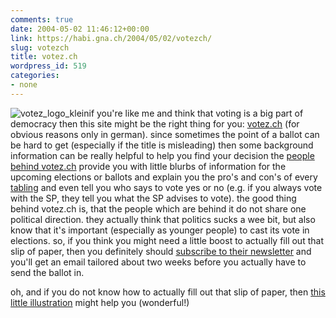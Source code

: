 ```yaml
---
comments: true
date: 2004-05-02 11:46:12+00:00
link: https://habi.gna.ch/2004/05/02/votezch/
slug: votezch
title: votez.ch
wordpress_id: 519
categories:
- none
---
```


![votez_logo_klein](https://habi.gna.ch/blog/images/votez_logo_klein.gif)if you're like me and think that voting is a big part of democracy then this site might be the right thing for you: [votez.ch](http://www.votez.ch/) (for obvious reasons only in german).
since sometimes the point of a ballot can be hard to get (especially if the title is misleading) then some background information can be really helpful to help you find your decision
the [people behind votez.ch](http://www.votez.ch/meta/werwirsind.html) provide you with little blurbs of information for the upcoming elections or ballots and explain you the pro's and con's of every [tabling](http://dict.leo.org/?p=TPi..&search=tabling) and even tell you who says to vote yes or no (e.g. if you always vote with the SP, they tell you what the SP advises to vote).
the good thing behind votez.ch is, that the people which are behind it do not share one political direction. they actually think that politics sucks a wee bit, but also know that it's important (especially as younger people) to cast its vote in elections.
so, if you think you might need a little boost to actually fill out that slip of paper, then you definitely should [subscribe to their newsletter](http://www.votez.ch/meta/anmelden.php3) and you'll get an email tailored about two weeks before you actually have to send the ballot in. 

oh, and if you do not know how to actually fill out that slip of paper, then [this little illustration](http://www.votez.ch/images/howto/howto.gif) might help you (wonderful!)
